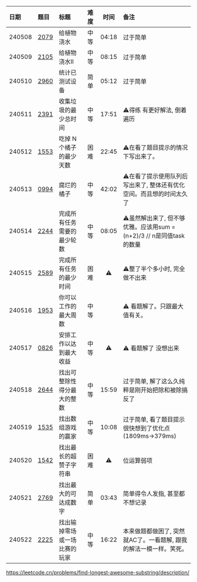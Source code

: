 | 日期     | 题目           | 标题             | 难度 |  时间   | 备注                                              |
|:-------|:-------------|:---------------|:---|:-----:|:------------------------------------------------|
| 240508 | [2079][2079] | 给植物浇水          | 中等 | 04:18 | 过于简单                                            |
| 240509 | [2105][2105] | 给植物浇水II        | 中等 | 08:15 | 过于简单                                            |
| 240510 | [2960][2960] | 统计已测试设备        | 简单 | 05:12 | 过于简单                                            |
| 240511 | [2391][2391] | 收集垃圾的最少总时间     | 中等 | 17:51 | ⚠️得练 有更好解法, 倒着遍历                                |
| 240512 | [1553][1553] | 吃掉 N 个橘子的最少天数  | 困难 | 22:45 | ⚠️在看了题目提示的情况下写出来了。                              |
| 240513 | [0994][0994] | 腐烂的橘子          | 中等 | 42:02 | ⚠️在看了提示使用队列后写出来了, 整体还有优化空间。而且想的时间太久了            |
| 240514 | [2244][2244] | 完成所有任务需要的最少轮数  | 中等 | 08:05 | ⚠️虽然解出来了, 但不够优雅。应该用sum = (n+2)/3 // n是同值task的数量 |
| 240515 | [2589][2589] | 完成所有任务的最少时间    | 困难 |  ⚠️   | ⚠️整了半个多小时, 完全做不出来                               |
| 240516 | [1953][1953] | 你可以工作的最大周数     | 中等 |       | ⚠️ 看题解了。只跟最大值有关。                                |
| 240517 | [0826][0826] | 安排工作以达到最大收益    | 中等 |  ⚠️   | ⚠️ 看题解了 没想出来                                    |
| 240518 | [2644][2644] | 找出可整除性得分最大的整数  | 中等 | 15:59 | 过于简单, 解了这么久纯粹是刚开始把除和被除搞反了                       |
| 240519 | [1535][1535] | 找出数组游戏的赢家      | 中等 | 10:08 | 过于简单, 看了题目提示很快想到了优化点(1809ms->379ms)             |
| 240520 | [1542][1542] | 找出最长的超赞子字符串    | 困难 |  ⚠️   | 位运算弱项                                           |
| 240521 | [2769][2769] | 找出最大的可达成数字     | 简单 | 03:43 | 简单得令人发指, 甚至都不想记录                                |
| 240522 | [2225][2225] | 找出输掉零场或一场比赛的玩家 | 中等 | 16:22 | 本来做题都做困了, 突然就AC了。一看题解, 跟我的解法一模一样。笑死。            |

https://leetcode.cn/problems/find-longest-awesome-substring/description/

[0826]: https://leetcode.cn/problems/most-profit-assigning-work/description/

[0994]: https://leetcode.cn/problems/rotting-oranges/description/?envType=daily-question&envId=2024-05-13

[1535]: https://leetcode.cn/problems/find-the-winner-of-an-array-game/description

[1542]: https://leetcode.cn/problems/find-longest-awesome-substring/description/

[1553]: https://leetcode.cn/problems/minimum-number-of-days-to-eat-n-oranges/description

[1953]: https://leetcode.cn/problems/maximum-number-of-weeks-for-which-you-can-work/description/

[2079]: https://leetcode.cn/problems/watering-plants/description/

[2105]: https://leetcode.cn/problems/watering-plants-ii/description

[2225]: https://leetcode.cn/problems/find-players-with-zero-or-one-losses/description/

[2244]: https://leetcode.cn/problems/minimum-rounds-to-complete-all-tasks/description/

[2391]: https://leetcode.cn/problems/minimum-amount-of-time-to-collect-garbage/

[2589]: https://leetcode.cn/problems/minimum-time-to-complete-all-tasks/description/

[2644]: https://leetcode.cn/problems/find-the-maximum-divisibility-score/description/

[2769]: https://leetcode.cn/problems/find-the-maximum-achievable-number/description

[2960]: https://leetcode.cn/problems/count-tested-devices-after-test-operations/description/